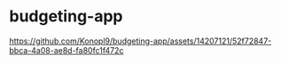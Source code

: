 # budgeting-app
https://github.com/Konopl9/budgeting-app/assets/14207121/52f72847-bbca-4a08-ae8d-fa80fc1f472c



